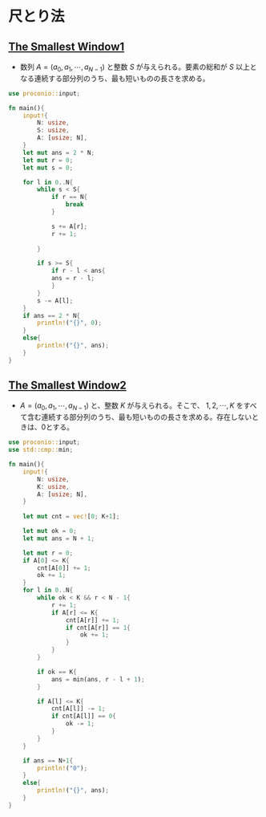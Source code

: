 <script type="text/x-mathjax-config">MathJax.Hub.Config({tex2jax:{inlineMath:[['\$','\$'],['\\(','\\)']],processEscapes:true},CommonHTML: {matchFontHeight:false}});</script>
<script type="text/javascript" async src="https://cdnjs.cloudflare.com/ajax/libs/mathjax/2.7.1/MathJax.js?config=TeX-MML-AM_CHTML"></script>

# 尺とり法

## [The Smallest Window1](https://onlinejudge.u-aizu.ac.jp/courses/library/3/DSL/3/DSL_3_A)
* 数列 $A = (a_0, a_1, \cdots, a_{N-1})$ と整数 $S$ が与えられる。要素の総和が $S$ 以上となる連続する部分列のうち、最も短いものの長さを求める。

``` rust
use proconio::input;

fn main(){
    input!{
        N: usize,
        S: usize,
        A: [usize; N],
    }
    let mut ans = 2 * N;
    let mut r = 0;
    let mut s = 0;

    for l in 0..N{
        while s < S{
            if r == N{
                break
            }

            s += A[r];
            r += 1;
            
        }

        if s >= S{
            if r - l < ans{
            ans = r - l;
            }
        }
        s -= A[l];
    }
    if ans == 2 * N{
        println!("{}", 0);
    }
    else{
        println!("{}", ans);
    }
}
```

## [The Smallest Window2](https://onlinejudge.u-aizu.ac.jp/courses/library/3/DSL/3/DSL_3_B)
* $A = (a_0, a_1, \cdots, a_{N-1})$ と、整数 $K$ が与えられる。そこで、 $1, 2, \cdots, K$ をすべて含む連続する部分列のうち、最も短いものの長さを求める。存在しないときは、0とする。

```rust
use proconio::input;
use std::cmp::min;

fn main(){
    input!{
        N: usize,
        K: usize,
        A: [usize; N],
    }
    
    let mut cnt = vec![0; K+1];

    let mut ok = 0;
    let mut ans = N + 1;

    let mut r = 0;
    if A[0] <= K{
        cnt[A[0]] += 1;
        ok += 1;
    }
    for l in 0..N{
        while ok < K && r < N - 1{
            r += 1;
            if A[r] <= K{
                cnt[A[r]] += 1;
                if cnt[A[r]] == 1{
                    ok += 1;
                }
            }
        }

        if ok == K{
            ans = min(ans, r - l + 1);
        }

        if A[l] <= K{
            cnt[A[l]] -= 1;
            if cnt[A[l]] == 0{
                ok -= 1;
            }
        }
    }

    if ans == N+1{
        println!("0");
    }
    else{
        println!("{}", ans);
    }
}
```
